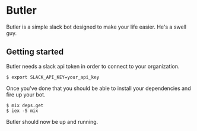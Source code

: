 Butler
======

Butler is a simple slack bot designed to make your life easier.  He's a swell guy.

## Getting started

Butler needs a slack api token in order to connect to your organization.

    $ export SLACK_API_KEY=your_api_key

Once you've done that you should be able to install your dependencies and fire up your bot.


    $ mix deps.get
    $ iex -S mix

Butler should now be up and running.

